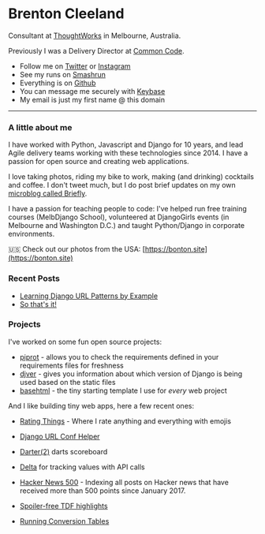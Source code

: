 # Brenton Cleeland

Consultant at [ThoughtWorks][tw] in Melbourne, Australia.

Previously I was a Delivery Director at [Common Code][cc].

- Follow me on [Twitter][twitter] or [Instagram][instagram]
- See my runs on [Smashrun][smashrun]
- Everything is on [Github][github]
- You can message me securely with [Keybase][keybase]
- My email is just my first name @ this domain

---

### A little about me

I have worked with Python, Javascript and Django for 10 years, and lead Agile delivery teams working with these technologies since 2014.
I have a passion for open source and creating web applications.

I love taking photos, riding my bike to work, making (and drinking) cocktails and coffee. I don't tweet much, but I do post brief updates on my own [microblog called Briefly][briefly].

I have a passion for teaching people to code: I've helped run free training courses (MelbDjango School), volunteered at DjangoGirls events (in Melbourne and Washington D.C.) and taught Python/Django in corporate environments.

🇺🇸 Check out our photos from the USA: [https://bonton.site](https://bonton.site)


### Recent Posts

- [Learning Django URL Patterns by Example](https://briefly.brntn.me/2017/10/15/50)
- [So that's it!](https://twitter.com/sesh/status/916458668522070017)


### Projects

I've worked on some fun open source projects:

- [piprot][piprot] - allows you to check the requirements defined in your requirements files for freshness
- [djver][djver] - gives you information about which version of Django is being used based on the static files
- [basehtml][basehtml] - the tiny starting template I use for _every_ web project


And I like building tiny web apps, here a few recent ones:

- [Rating Things][rating-things] - Where I rate anything and everything with emojis
- [Django URL Conf Helper][urlconf]
- [Darter(2)][darter] darts scoreboard
- [Delta][delta] for tracking values with API calls
- [Hacker News 500][hn500] - Indexing all posts on Hacker news that have received more than 500 points since January 2017.
- [Spoiler-free TDF highlights][tdf-highlights]
- [Running Conversion Tables][running-tables]


  [twitter]: https://twitter.com/sesh
  [cc]: https://commoncode.io
  [instagram]: https://instagram.com/sesh00
  [smashrun]: http://smashrun.com/brentoncleeland
  [github]: https://github.com
  [piprot]: https://github.com/sesh/piprot
  [djver]: https://github.com/sesh/djver
  [basehtml]: https://github.com/sesh/basehtml
  [briefly]: https://briefly.brntn.me
  [rating-things]: https://ratingthings.net
  [urlconf]: https://sesh.github.io/urlconf/
  [darter]: https://darter.brntn.me
  [delta]: https://delta.brntn.me
  [hn500]: https://hn500.brntn.me
  [tdf-highlights]: http://tdf-highlights-au.surge.sh/
  [running-tables]: http://runningtables.info
  [keybase]: https://keybase.io/sesh
  [tw]: https://thoughtworks.com
